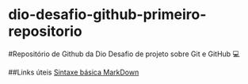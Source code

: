 # dio-desafio-github-primeiro-repositorio
#Repositório de Github da Dio
Desafio de projeto sobre Git e GitHub :computer:

##Links úteis
[Sintaxe básica MarkDown](httos://www.markdowguide.org/basic-sintax/)
